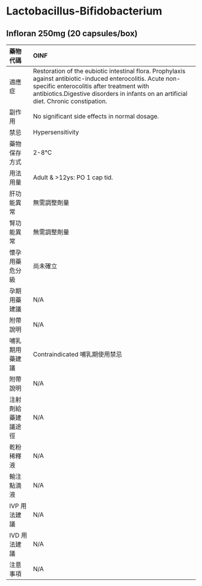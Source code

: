 # Lactobacillus-Bifidobacterium

## Infloran 250mg \(20 capsules/box\)

| 藥物代碼 | OINF |
| :--- | :--- |
| 適應症 | Restoration of the eubiotic intestinal flora. Prophylaxis against antibiotic-induced enterocolitis. Acute non-specific enterocolitis after treatment with antibiotics.Digestive disorders in infants on an artificial diet. Chronic constipation. |
| 副作用 | No significant side effects in normal dosage. |
| 禁忌 | Hypersensitivity |
| 藥物保存方式 | 2-8℃ |
| 用法用量 | Adult & &gt;12ys: PO 1 cap tid. |
| 肝功能異常 | 無需調整劑量 |
| 腎功能異常 | 無需調整劑量 |
| 懷孕用藥危分級 | 尚未確立 |
| 孕期用藥建議 | N/A |
| 附帶說明 | N/A |
| 哺乳期用藥建議 | Contraindicated 哺乳期使用禁忌 |
| 附帶說明 | N/A |
| 注射劑給藥建議途徑 | N/A |
| 乾粉稀釋液 | N/A |
| 輸注點滴液 | N/A |
| IVP 用法建議 | N/A |
| IVD 用法建議 | N/A |
| 注意事項 | N/A |

